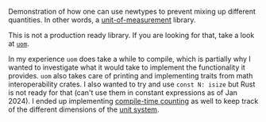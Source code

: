 Demonstration of how one can use newtypes to prevent mixing up different quantities. In other words,
a [unit-of-measurement](https://en.wikipedia.org/wiki/Unit_of_measurement) library.

This is not a production ready library. If you are looking for that, take a look at
[`uom`](https://docs.rs/uom/latest/uom/). 

In my experience `uom` does take a while to compile, which is partially why I wanted to investigate
what it would take to implement the functionality it provides. `uom` also takes care of printing and
implementing traits from math interoperability crates. I also wanted to try and use `const N: isize`
but Rust is not ready for that (can't use them in constant expressions as of Jan 2024). I ended up
implementing [compile-time counting](./src/const_int.rs) as well to keep track of the different
dimensions of the [unit system](https://en.wikipedia.org/wiki/System_of_units_of_measurement).
